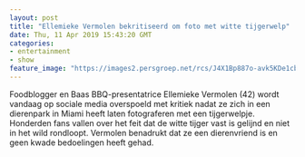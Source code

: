 ```yaml
---
layout: post
title: "Ellemieke Vermolen bekritiseerd om foto met witte tijgerwelp"
date: Thu, 11 Apr 2019 15:43:20 GMT
categories: 
- entertainment 
- show 
feature_image: "https://images2.persgroep.net/rcs/J4X1Bp887o-avk5KDe1cbQ0VpW4/diocontent/145313664/_fitwidth/400/?appId=21791a8992982cd8da851550a453bd7f&quality=0.7"
---
```


Foodblogger en Baas BBQ-presentatrice Ellemieke Vermolen (42) wordt vandaag op sociale media overspoeld met kritiek nadat ze zich in een dierenpark in Miami heeft laten fotograferen met een tijgerwelpje. Honderden fans vallen over het feit dat de witte tijger vast is gelijnd en niet in het wild rondloopt. Vermolen benadrukt dat ze een dierenvriend is en geen kwade bedoelingen heeft gehad.
